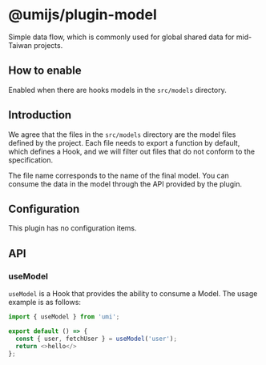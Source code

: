 # @umijs/plugin-model


Simple data flow, which is commonly used for global shared data for mid-Taiwan projects.

## How to enable

Enabled when there are hooks models in the `src/models` directory.

## Introduction

We agree that the files in the `src/models` directory are the model files defined by the project. Each file needs to export a function by default, which defines a Hook, and we will filter out files that do not conform to the specification.

The file name corresponds to the name of the final model. You can consume the data in the model through the API provided by the plugin.

## Configuration

This plugin has no configuration items.

## API

### useModel

`useModel` is a Hook that provides the ability to consume a Model. The usage example is as follows:

```js
import { useModel } from 'umi';

export default () => {
  const { user, fetchUser } = useModel('user');
  return <>hello</>
};
```

